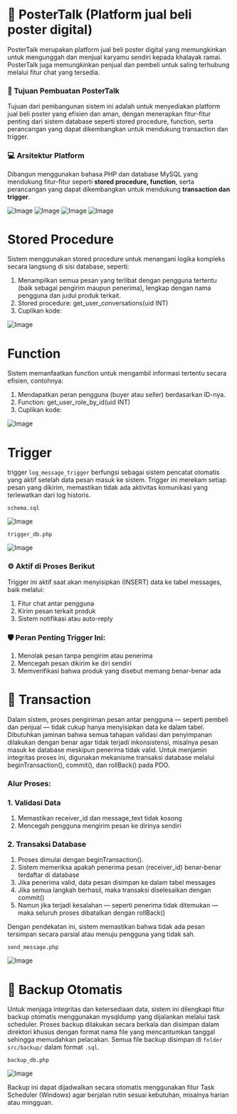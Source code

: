 # 📰 PosterTalk (Platform jual beli poster digital)
PosterTalk merupakan platform jual beli poster digital yang memungkinkan untuk mengunggah dan menjual karyamu sendiri kepada khalayak ramai. PosterTalk juga memungkinkan penjual dan pembeli untuk saling terhubung melalui fitur chat yang tersedia.

### 📌 Tujuan Pembuatan PosterTalk
Tujuan dari pembangunan sistem ini adalah untuk menyediakan platform jual beli poster yang efisien dan aman, dengan menerapkan fitur-fitur penting dari sistem database seperti stored procedure, function, serta perancangan yang dapat dikembangkan untuk mendukung transaction dan trigger.

### 💻 Arsitektur Platform
Dibangun menggunakan bahasa PHP dan database MySQL yang mendukung fitur-fitur seperti **stored procedure, function**, serta perancangan yang dapat dikembangkan untuk mendukung **transaction dan trigger**.

![Image](https://github.com/user-attachments/assets/4dc54041-c6e5-401f-9c10-90f62d16503b)
![Image](https://github.com/user-attachments/assets/abfe046b-e29a-42c6-b15d-457c9cfefc25)
![Image](https://github.com/user-attachments/assets/abc6743d-1f96-4af7-99fa-e92d16b6e3fd)
![Image](https://github.com/user-attachments/assets/adc709c5-73de-47e5-83b9-392442d3d947)

# Stored Procedure
Sistem menggunakan stored procedure untuk menangani logika kompleks secara langsung di sisi database, seperti:
1. Menampilkan semua pesan yang terlibat dengan pengguna tertentu (baik sebagai pengirim maupun penerima), lengkap dengan nama pengguna dan judul produk terkait.
2. Stored procedure: get_user_conversations(uid INT)
3. Cuplikan kode:
   
![Image](https://github.com/user-attachments/assets/08bb882f-8b41-4a2f-bdf4-1507ad2cd048)

# Function
Sistem memanfaatkan function untuk mengambil informasi tertentu secara efisien, contohnya:
1. Mendapatkan peran pengguna (buyer atau seller) berdasarkan ID-nya.
2. Function: get_user_role_by_id(uid INT)
3. Cuplikan kode:
   
![Image](https://github.com/user-attachments/assets/7824953d-3f27-454a-adaa-a5ed3a565d3e)

# Trigger
trigger `log_message_trigger` berfungsi sebagai sistem pencatat otomatis yang aktif setelah data pesan masuk ke sistem. Trigger ini merekam setiap pesan yang dikirim, memastikan tidak ada aktivitas komunikasi yang terlewatkan dari log historis.

`schema.sql`

![Image](https://github.com/user-attachments/assets/c458001e-7245-4f00-a15a-6d48c47d4e3f)

`trigger_db.php`

![Image](https://github.com/user-attachments/assets/081cc899-f594-435f-a801-c6e811ddc845)

### ⚙️ Aktif di Proses Berikut
Trigger ini aktif saat akan menyisipkan (INSERT) data ke tabel messages, baik melalui:
1. Fitur chat antar pengguna
2. Kirim pesan terkait produk
3. Sistem notifikasi atau auto-reply

### 🛡️ Peran Penting Trigger Ini:
1. Menolak pesan tanpa pengirim atau penerima
2. Mencegah pesan dikirim ke diri sendiri
3. Memverifikasi bahwa produk yang disebut memang benar-benar ada

# 🔄 Transaction
Dalam sistem, proses pengiriman pesan antar pengguna — seperti pembeli dan penjual — tidak cukup hanya menyisipkan data ke dalam tabel. Dibutuhkan jaminan bahwa semua tahapan validasi dan penyimpanan dilakukan dengan benar agar tidak terjadi inkonsistensi, misalnya pesan masuk ke database meskipun penerima tidak valid.
Untuk menjamin integritas proses ini, digunakan mekanisme transaksi database melalui beginTransaction(), commit(), dan rollBack() pada PDO.

### Alur Proses:
### 1. Validasi Data
1. Memastikan receiver_id dan message_text tidak kosong
2. Mencegah pengguna mengirim pesan ke dirinya sendiri
### 2. Transaksi Database
1. Proses dimulai dengan beginTransaction().
2. Sistem memeriksa apakah penerima pesan (receiver_id) benar-benar terdaftar di database
3. Jika penerima valid, data pesan disimpan ke dalam tabel messages
4. Jika semua langkah berhasil, maka transaksi diselesaikan dengan commit()
5. Namun jika terjadi kesalahan — seperti penerima tidak ditemukan — maka seluruh proses dibatalkan dengan rollBack()
   
Dengan pendekatan ini, sistem memastikan bahwa tidak ada pesan tersimpan secara parsial atau menuju pengguna yang tidak sah.

`send_message.php`

![Image](https://github.com/user-attachments/assets/bc44bd20-627c-4a25-98fb-15a07ff0ad9b)

# 🔄 Backup Otomatis
Untuk menjaga integritas dan ketersediaan data, sistem ini dilengkapi fitur backup otomatis menggunakan mysqldump yang dijalankan melalui task scheduler. Proses backup dilakukan secara berkala dan disimpan dalam direktori khusus dengan format nama file yang mencantumkan tanggal sehingga memudahkan pelacakan. Semua file backup disimpan di `folder src/backup/` dalam format `.sql`.

`backup_db.php`

![Image](https://github.com/user-attachments/assets/78df4248-be55-4c79-b12b-0d063e722710)

Backup ini dapat dijadwalkan secara otomatis menggunakan fitur Task Scheduler (Windows) agar berjalan rutin sesuai kebutuhan, misalnya harian atau mingguan.





